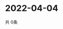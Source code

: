 # 2022-04-04
  共 0条

  <!-- BEGIN -->
  <!-- 最后更新时间Mon Apr 04 2022 15:06:49 GMT+0000 (Coordinated Universal Time) -->
  
  <!-- END -->
  
  